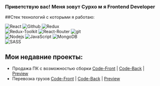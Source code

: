 ###  Приветствую вас! Меня зовут Сурхо м я Frontend Developer


##Стек технологий с которыми я работаю:

<p>
  <img alt="React" src="https://img.shields.io/badge/-React-45b8d8?style=for-the-badge&logo=react&logoColor=white" />
  <img alt="Github" src="https://img.shields.io/badge/-Github-black?style=for-the-badge&logo=github&logoColor=white" />
  <img alt="Redux" src="https://img.shields.io/badge/-Redux-430098?style=for-the-badge&logo=redux&logoColor=white" />
  </br>
  <img alt="Redux-Toolkit" src="https://img.shields.io/badge/-Redux_Toolkit-white?style=for-the-badge&logo=Redux&logoColor=430098" />
  <img alt="React-Router" src="https://img.shields.io/badge/-React_Router-black?style=for-the-badge&logo=react-router&logoColor=orange" />
  <img alt="git" src="https://img.shields.io/badge/-Git-F05032?style=for-the-badge&logo=git&logoColor=white" />
  </br>
  <img alt="Nodejs" src="https://img.shields.io/badge/-Nodejs-43853d?style=for-the-badge&logo=Node.js&logoColor=white" />
  <img alt="JavaScript" src="https://img.shields.io/badge/-JavaScript-yellow?style=for-the-badge&logo=JavaScript&logoColor=white" />
  <img alt="MongoDB" src="https://img.shields.io/badge/-MongoDB-43853d?style=for-the-badge&logo=MongoDB&logoColor=white" />
  </br>
  <img alt="SASS" src="https://img.shields.io/badge/-SASS-white?style=for-the-badge&logo=SASS&logoColor=red" />
</p>


## Мои недавние проекты:
- Продажа ПК с возможностью сборки <a href="https://github.com/SulimanVu/team-MadePC-Front.git">Code-Front</a> |
  <a href= "https://github.com/SulimanVu/team-madePC-back">Code-Back</a> | <a href="#">Preview</a>
- Перевозка грузов <a href="https://github.com/SulimanVu/Truck-Front.git">Code-Front</a> |
  <a href="https://github.com/SulimanVu/Truck-Back.git">Code-Back</a> | <a href="#">Preview</a>
  
